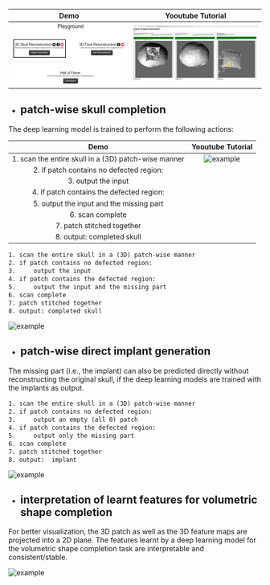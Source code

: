 
|Demo                       |  Yooutube Tutorial      |
|:-------------------------:|:-------------------------:|
|[![Studierfenster](https://github.com/Jianningli/MIA/blob/add-license-1/images/website.PNG)](http://studierfenster.icg.tugraz.at/ "Studierfenster")  |  [![Skull Shape Reconstruction](https://github.com/Jianningli/MIA/blob/add-license-1/images/youtube.PNG)](https://www.youtube.com/watch?v=pt-jw8nXzgs&feature=youtu.be "Skull Shape Reconstruction")|

* ## patch-wise skull completion

The deep learning model is trained to perform the following actions:

|Demo                       |  Yooutube Tutorial      |
|:-------------------------:|:-------------------------:| 
|1. scan the entire skull in a (3D) patch-wise manner   | ![example](https://github.com/li-jianning/patch-based-skull-completion/blob/master/images/patch-wise.gif)   |
|2. if patch contains no defected region: |
|3.     output the input |
|4. if patch contains the defected region: |
|5.     output the input and the missing part  |
|6. scan complete |
|7. patch stitched together |
|8. output: completed skull |


```
1. scan the entire skull in a (3D) patch-wise manner
2. if patch contains no defected region:
3.     output the input
4. if patch contains the defected region:
5.     output the input and the missing part 
6. scan complete
7. patch stitched together
8. output: completed skull
```

![example](https://github.com/li-jianning/patch-based-skull-completion/blob/master/images/patch-wise.gif)


* ## patch-wise direct implant generation
The missing part (i.e., the implant) can also be predicted directly without reconstructing the original skull, if the deep learning models are trained with the implants as output.

```
1. scan the entire skull in a (3D) patch-wise manner
2. if patch contains no defected region:
3.     output an empty (all 0) patch 
4. if patch contains the defected region:
5.     output only the missing part 
6. scan complete
7. patch stitched together
8. output:  implant
```
  
![example](https://github.com/li-jianning/patch-based-skull-completion/blob/master/images/patch-wise-implant.gif)


* ## interpretation of learnt features for volumetric shape completion
For better visualization, the 3D patch as well as the 3D feature maps are projected into a 2D plane.
The features learnt by a deep learning model for the volumetric shape completion task are interpretable and consistent/stable. 

![example](https://github.com/li-jianning/patch-based-skull-completion/blob/master/images/features.png)
